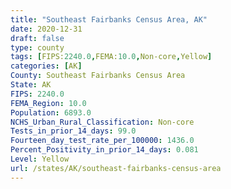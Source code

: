```yaml
---
title: "Southeast Fairbanks Census Area, AK"
date: 2020-12-31
draft: false
type: county
tags: [FIPS:2240.0,FEMA:10.0,Non-core,Yellow]
categories: [AK]
County: Southeast Fairbanks Census Area
State: AK
FIPS: 2240.0
FEMA_Region: 10.0
Population: 6893.0
NCHS_Urban_Rural_Classification: Non-core
Tests_in_prior_14_days: 99.0
Fourteen_day_test_rate_per_100000: 1436.0
Percent_Positivity_in_prior_14_days: 0.081
Level: Yellow
url: /states/AK/southeast-fairbanks-census-area
---
```



